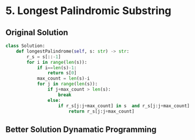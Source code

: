 # 5. Longest Palindromic Substring
## Original Solution
```python
class Solution:
    def longestPalindrome(self, s: str) -> str:
        r_s = s[::-1]
        for i in range(len(s)):
            if i==len(s)-1:
                return s[0]
            max_count = len(s)-i
            for j in range(len(s)):
                if j+max_count > len(s):
                    break
                else:
                    if r_s[j:j+max_count] in s  and r_s[j:j+max_count] == r_s[j:j+max_count][::-1]:
                        return r_s[j:j+max_count]
```
## Better Solution Dynamatic Programming
